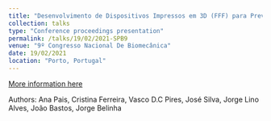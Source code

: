 ```yaml
---
title: "Desenvolvimento de Dispositivos Impressos em 3D (FFF) para Prevenir a Propagação de COVID-19"
collection: talks
type: "Conference proceedings presentation"
permalink: /talks/19/02/2021-SPB9
venue: "9º Congresso Nacional De Biomecânica"
date: 19/02/2021
location: "Porto, Portugal"
---
```


[More information here](https://cnbio2021.wixsite.com/cnb2021)

Authors: Ana Pais, Cristina Ferreira, Vasco D.C Pires, José Silva, Jorge Lino Alves, João Bastos, Jorge Belinha
